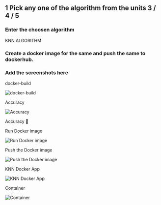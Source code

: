 ## 1 Pick any one of the algorithm from the units 3 / 4 / 5
###  Enter the choosen algorithm
KNN ALGORITHM

###  Create a docker image for the same and push the same to dockerhub.
###  Add the screenshots here

docker-build

![docker-build](https://github.com/user-attachments/assets/2069c893-6fd4-4c61-af9d-b09bb40ddfa0)

Accuracy

![Accuracy](https://github.com/user-attachments/assets/95ab16fe-3eac-40b6-8f66-eca63dca9ad2)

Accuracy 💯

Run Docker image

![Run Docker image](https://github.com/user-attachments/assets/676c7074-8a58-428e-95be-a794ce5f1565)

Push the Docker image

![Push the Docker image](https://github.com/user-attachments/assets/16597509-a582-4a85-aedc-b5c8e37a9f63)

KNN Docker App

![KNN Docker App](https://github.com/user-attachments/assets/cc5a691d-a2d2-4d29-be1a-bab8b193ee25)

Container

![Container](https://github.com/user-attachments/assets/a8a0e507-e0c0-4cfb-83f3-416710d5ec86)








